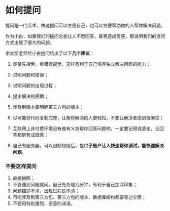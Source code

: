 # 如何提问





提问是一门艺术，快速提问可以方便自己，也可以方便帮助你的人帮你解决问题。

作为小白，如果我们的提问总会让人不愿回答，甚至造成反感，那说明我们的提问方式出现了很大的问题。

李文凯老师给小白提问给出了以下**几个建议**：

1. 尽量先搜索，看错误提示，这样有利于自己培养独立解决问题的能力；

2. 说明问题和错误；

3. 说明问题的出现过程；

4. 提出解决的预期；

5. 涉及到版本要明确第三方包的版本；

6. 尽可能将代码复制完整，让帮你解决的人更轻松，不要让解决者感到很麻烦；

7. 互联网上非付费环境没有谁有义务帮你回答问题哟，一定要记得说感谢，让回答都更有成就感；

8. 自己有服务器，可以限制权限后，提供**子账户让人快速帮你调试，能快速解决问题**。

   

### 不要这样提问

1. 直接拍照；
2. 不要遇到问题就问，自己先处理几分钟，有利于自己加深印象；
3. 问题描述不清，出现过程说不清；
4. 可能涉及到第三方包、第三方包的版本、数据库结构都要表述全面；
5. 不要用特别激烈、恶意的词语。









